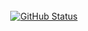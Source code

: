 ### 
<p align="center">
</br></br>
<a href="https://github.com/ngallazzi"><img alt="GitHub Status" src="https://github-readme-stats.vercel.app/api?username=ngallazzi&show_icons=true&include_all_commits=true&count_private=true"/></a>
</p>
